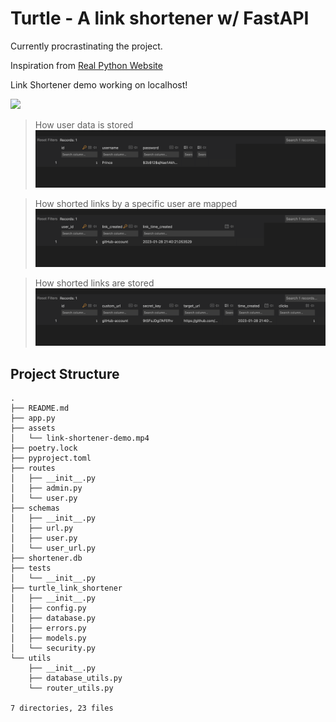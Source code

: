 # Turtle - A link shortener w/ FastAPI

Currently procrastinating the project.

Inspiration from [Real Python Website](https://realpython.com/build-a-python-url-shortener-with-fastapi/)

Link Shortener demo working on localhost!

<img src="/assets/demo-recording.gif">
</img>

> How user data is stored
![Alt text](assets/user-table.png)

> How shorted links by a specific user are mapped
![label](assets/user-created-urls.png)

> How shorted links are stored
![label](assets/url-created-records.png)

## Project Structure

```console
.
├── README.md
├── app.py
├── assets
│   └── link-shortener-demo.mp4
├── poetry.lock
├── pyproject.toml
├── routes
│   ├── __init__.py
│   ├── admin.py
│   └── user.py
├── schemas
│   ├── __init__.py
│   ├── url.py
│   ├── user.py
│   └── user_url.py
├── shortener.db
├── tests
│   └── __init__.py
├── turtle_link_shortener
│   ├── __init__.py
│   ├── config.py
│   ├── database.py
│   ├── errors.py
│   ├── models.py
│   └── security.py
└── utils
    ├── __init__.py
    ├── database_utils.py
    └── router_utils.py

7 directories, 23 files
```
